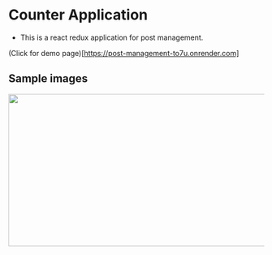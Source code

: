 # Counter Application
- This is a react redux application for post management.  

(Click for demo page)[https://post-management-to7u.onrender.com]

## Sample images

<img src="https://github.com/boopathirajan-29102003/React_Post_Management_Application_using-_REACT-REDUX/assets/119310668/5bbbc440-8244-4838-9bb4-311b704e7891" width=600 height=300> 


